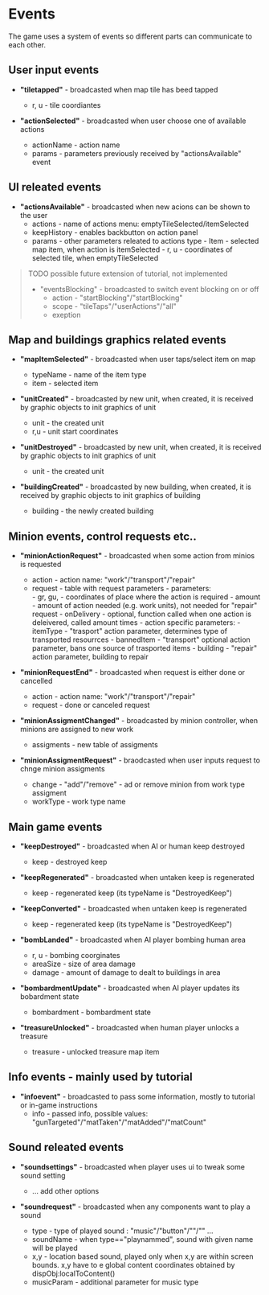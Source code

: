 # Events
The game uses a system of events so different parts can communicate to each other.

## User input events

* **"tiletapped"** - broadcasted when map tile has beed tapped
    - r, u  - tile coordiantes

* **"actionSelected"** -  broadcasted when user choose one of available actions
    - actionName - action name
    - params - parameters previously received by "actionsAvailable" event

## UI releated events

* **"actionsAvailable"** - broadcasted when new acions can be shown to the user
    -   actions - name of actions menu: emptyTileSelected/itemSelected
    -   keepHistory - enables backbutton on action panel
    -   params - other parameters releated to actions type
            - Item - selected map item, when action is itemSelected
            - r, u - coordinates of selected tile, when emptyTileSelected

> TODO possible future extension of tutorial, not implemented
> * "eventsBlocking" - broadcasted to switch event blocking on or off
>    -   action - "startBlocking"/"startBlocking"
>    -   scope - "tileTaps"/"userActions"/"all"
>    -   exeption

## Map and buildings graphics related events

* **"mapItemSelected"** - broadcasted when user taps/select item on map
    -   typeName - name of the item type
    -   item - selected item

* **"unitCreated"** -  broadcasted by new unit, when created, it is received by graphic objects to init graphics of unit
    - unit - the created unit
    - r,u - unit start coordinates

* **"unitDestroyed"** -  broadcasted by new unit, when created, it is received by graphic objects to init graphics of unit
    - unit - the created unit

* **"buildingCreated"** - broadcasted by new building, when created, it is received by graphic objects to init graphics of building
    - building  - the newly created building

## Minion events, control requests etc..

* **"minionActionRequest"** - broadcasted when some action from minios is requested
    -   action - action name: "work"/"transport"/"repair"
    -   request - table with request parameters
            - parameters:  
            -  gr, gu, - coordinates of place where the action is required
            -  amount - amount of action needed (e.g. work units), not needed for "repair" request
            -  onDelivery - optional, function called when one action is deleivered, called amount times 
            - action specific parameters:
                -  itemType - "trasport" action parameter, determines type of transported resourrces
                -  bannedItem - "transport" optional action parameter, bans one source of trasported items
                -  building - "repair" action parameter, building to repair

* **"minionRequestEnd"** - broadcasted when request is either done or cancelled
    -   action  - action name: "work"/"transport"/"repair"
    -   request - done or canceled request

* **"minionAssigmentChanged"** - broadcasted by minion controller, when minions are assigned to new work
    - assigments - new table of assigments

* **"minionAssigmentRequest"** - braodcasted when user inputs request to chnge minion assigments
    -   change - "add"/"remove" - ad or remove minion from work type assigment
    -   workType - work type name

## Main game events

* **"keepDestroyed"** - broadcasted when AI or human keep destroyed
    - keep  - destroyed keep

* **"keepRegenerated"** - broadcasted when untaken keep is regenerated
    - keep  - regenerated keep (its typeName is "DestroyedKeep")

* **"keepConverted"** - broadcasted when untaken keep is regenerated
    - keep  - regenerated keep (its typeName is "DestroyedKeep")

* **"bombLanded"** - broadcasted when AI player bombing human area
    -   r, u     - bombing coorginates
    -   areaSize - size of area damage
    -   damage   - amount of damage to dealt to buildings in area

* **"bombardmentUpdate"** - broadcasted when AI player updates its bobardment state
    -   bombardment - bombardment state

* **"treasureUnlocked"** - broadcasted when human player unlocks a treasure
    -   treasure - unlocked treasure map item

## Info events - mainly used by tutorial

* **"infoevent"** - broadcasted to pass some information, mostly to tutorial or in-game instructions
    -   info - passed info, possible values: "gunTargeted"/"matTaken"/"matAdded"/"matCount"

## Sound releated events

* **"soundsettings"** - broadcasted when player uses ui to tweak some sound setting 
    - ... add other options

* **"soundrequest"** - broadcasted when any components want to play a sound
    - type - type of played sound : "music"/"button"/""/"" ... 
    - soundName - when type=="playnammed", sound with given name will be played
    - x,y - location based sound, played only when x,y are within screen bounds. x,y have to e global content coordinates obtained by dispObj:localToContent()
    - musicParam - additional parameter for music type